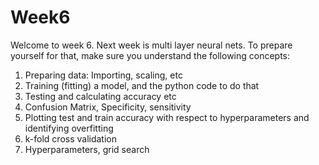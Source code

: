# Week6


Welcome to week 6. 
Next week is multi layer neural nets. To prepare yourself for that, make sure you understand the following concepts:

1. Preparing data: Importing, scaling, etc
2. Training (fitting) a model, and the python code to do that
3. Testing and calculating accuracy etc
4. Confusion Matrix, Specificity, sensitivity
5. Plotting test and train accuracy with respect to hyperparameters and identifying overfitting
6. k-fold cross validation
7. Hyperparameters, grid search 

